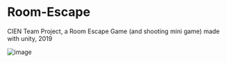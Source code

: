 # Room-Escape
CIEN Team Project, a Room Escape Game (and shooting mini game) made with unity, 2019

![image](https://github.com/syt06162/Room-Escape/assets/92567571/89ea3d0a-98e4-4ba5-9bd3-26302f562389)
